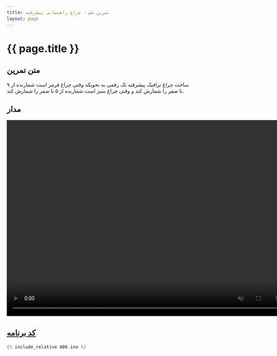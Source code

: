 ```yaml
---
title: تمرین شش - چراغ راهنمایی پیشرفته
layout: page
---
```


# {{ page.title }}

## متن تمرین

ساخت چراغ ترافیک پیشرفته تک رقمی به نحویکه وقتی چراغ قرمز است شمارنده ار ۹ تا صفر را شمارش کند و وقتی چراغ سبز است شمارنده از ۵ تا صفر را شمارش کند.

## مدار

<video autoplay loop muted playsinline width="754" height="532">
<source src="video.mp4" type="video/mp4" />
<img src="picture.jpg" width="754" height="532" />
</video>

## [کد برنامه](A06.ino)

```c
{% include_relative A06.ino %}
```
